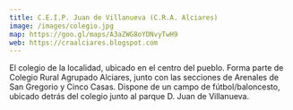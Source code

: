 ```yaml
---
title: C.E.I.P. Juan de Villanueva (C.R.A. Alciares)
image: /images/colegio.jpg
map: https://goo.gl/maps/A3aZWG8oYDNvyTwH9
web: https://craalciares.blogspot.com
---
```

El colegio de la localidad, ubicado en el centro del pueblo. Forma parte de Colegio Rural Agrupado Alciares, junto
con las secciones de Arenales de San Gregorio y Cinco Casas. Dispone de un campo de fútbol/baloncesto, ubicado detrás
del colegio junto al parque D. Juan de Villanueva.
